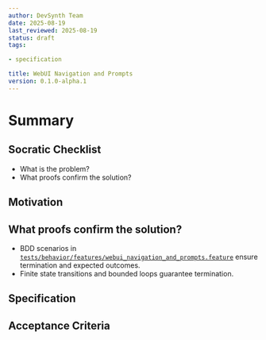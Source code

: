 ```yaml
---
author: DevSynth Team
date: 2025-08-19
last_reviewed: 2025-08-19
status: draft
tags:

- specification

title: WebUI Navigation and Prompts
version: 0.1.0-alpha.1
---
```


<!--
Required metadata fields:
- author: document author
- date: creation date
- last_reviewed: last review date
- status: draft | review | published
- tags: search keywords
- title: short descriptive name
- version: specification version
-->

# Summary

## Socratic Checklist
- What is the problem?
- What proofs confirm the solution?

## Motivation

## What proofs confirm the solution?
- BDD scenarios in [`tests/behavior/features/webui_navigation_and_prompts.feature`](../../tests/behavior/features/webui_navigation_and_prompts.feature) ensure termination and expected outcomes.
- Finite state transitions and bounded loops guarantee termination.


## Specification

## Acceptance Criteria
